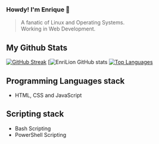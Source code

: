 ### Howdy! I'm Enrique 🐧

> <p > A fanatic of  Linux and Operating Systems. <br />
> Working in Web Development. </p>

 ## My Github Stats

[![GitHub Streak](https://github-readme-streak-stats.herokuapp.com?user=EnriLion&theme=submarine-flowers&border_radius=5&fire=DD701B)](https://git.io/streak-stats)
[![EnriLion GitHub stats](https://github-readme-stats.vercel.app/api?username=EnriLion&show_icons=true&theme=radical)
[![Top Languages](https://github-readme-stats.vercel.app/api/top-langs/?username=EnriLion&langs_count=8)](https://github.com/EnriLion/github-readme-stats)

 ## Programming Languages stack
 - HTML, CSS and JavaScript
 ## Scripting stack
 - Bash Scripting
 - PowerShell Scripting
 
<!--
**EnriqueLion/EnriqueLion** is a ✨ _special_ ✨ repository because its `README.md` (this file) appears on your GitHub profile.

Here are some ideas to get you started:

- 🔭 I’m currently working on ...
- 🌱 I’m currently learning ...
- 👯 I’m looking to collaborate on ...
- 🤔 I’m looking for help with ...
- 💬 Ask me about ...
- 📫 How to reach me: ...
- 😄 Pronouns: ...
- ⚡ Fun fact: ...
-->

